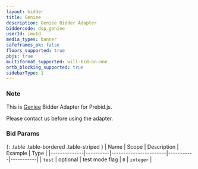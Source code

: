 ```yaml
---
layout: bidder
title: Geniee
description: Geniee Bidder Adapter
biddercode: dsp_geniee
userId: imuId
media_types: banner
safeframes_ok: false
floors_supported: true
pbjs: true
multiformat_supported: will-bid-on-one
ortb_blocking_supported: true
sidebarType: 1
---
```

### Note

This is [Geniee](https://geniee.co.jp) Bidder Adapter for Prebid.js.

Please contact us before using the adapter.

### Bid Params

{: .table .table-bordered .table-striped }
|     Name     |  Scope   |      Description      |  Example  |   Type    |
|--------------|----------|-----------------------|-----------|-----------|
|    `test`    | optional |    test mode flag     |    `0`    | `integer` |
